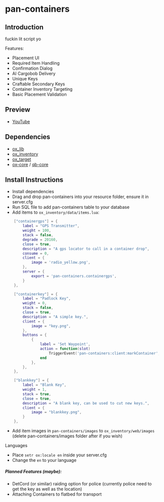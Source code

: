# pan-containers

## Introduction

fuckin lit script yo

Features:
- Placement UI
- Required Item Handling
- Confirmation Dialog
- AI Cargobob Delivery
- Unique Keys
- Craftable Secondary Keys
- Container Inventory Targeting
- Basic Placement Validation

## Preview

- [YouTube](https://www.youtube.com/watch?v=CJFZYxCp7Fo)

## Dependencies

- [ox_lib](https://github.com/overextended/ox_lib)
- [ox_inventory](https://github.com/overextended/ox_inventory)
- [ox_target](https://github.com/overextended/ox_target)
- [ox-core](https://github.com/overextended/ox_core) / [qb-core](https://github.com/qbcore-framework/qb-core)
## Install Instructions

- Install dependencies
- Drag and drop pan-containers into your resource folder, ensure it in server.cfg
- Run SQL file to add pan-containers table to your database
- Add items to `ox_inventory/data/items.lua`:
```lua
	["containergps"] = {
		label = "GPS Transmitter",
		weight = 100,
		stack = false,
		degrade = 20160,
		close = true,
		description = "A gps locator to call in a container drop",
		consume = 0,
		client = {
			image = 'radio_yellow.png',
		},
		server = {
			export = 'pan-containers.containergps',
		}
	},

	["containerkey"] = {
		label = "Padlock Key",
		weight = 0,
		stack = false,
		close = true,
		description = "A simple key.",
		client = {
			image = "key.png",
		},
		buttons = {
			{
				label = 'Set Waypoint',
				action = function(slot)
					TriggerEvent('pan-containers:client:markContainer', slot)
				end
			},
		},
	},

	["blankkey"] = {
		label = "Blank Key",
		weight = 1,
		stack = true,
		close = true,
		description = "A blank key, can be used to cut new keys.",
		client = {
			image = "blankkey.png",
		}
	},
```
- Add item images in `pan-containers/images` to `ox_inventory/web/images` (delete pan-containers/images folder after if you wish)

Languages
- Place `setr ox:locale en` inside your server.cfg
- Change the `en` to your language

##### Planned Features (maybe):
- DetCord (or similar) raiding option for police (currently police need to get the key as well as the location)
- Attaching Containers to flatbed for transport